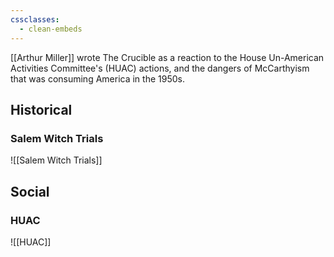 ```yaml
---
cssclasses:
  - clean-embeds
---
```

[[Arthur Miller]] wrote The Crucible as a reaction to the House Un-American Activities Committee's (HUAC) actions, and the dangers of McCarthyism that was consuming America in the 1950s.
## Historical
### Salem Witch Trials
![[Salem Witch Trials]]

## Social
### HUAC
![[HUAC]]